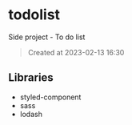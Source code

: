 # todolist
Side project - To do list

> Created at 2023-02-13 16:30

## Libraries
- styled-component
- sass
- lodash